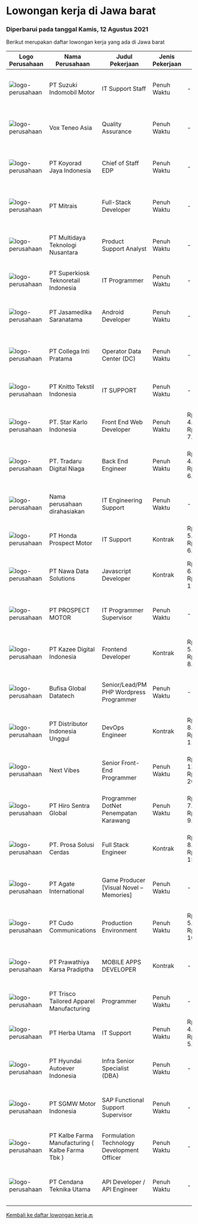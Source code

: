 
  # Lowongan kerja di Jawa barat

  ### Diperbarui pada tanggal Kamis, 12 Agustus 2021

  Berikut merupakan daftar lowongan kerja yang ada di Jawa barat

  |Logo Perusahaan | Nama Perusahaan | Judul Pekerjaan | Jenis Pekerjaan | Gaji Pekerjaan | Lokasi | Deskripsi | Tanggal diunggah | Pranala |
  | -------------- | --------------- | --------------- | --------- | --------- | -------------- | ------- | ----------- | ----------- |
  |![logo-perusahaan](https://image-service-cdn.seek.com.au/4a3384474f59cc01a9cf2fe55332f46540e0f12f/ee4dce1061f3f616224767ad58cb2fc751b8d2dc)|PT Suzuki Indomobil Motor|IT Support Staff|Penuh Waktu|---|Bekasi|Job Description:  Maintain all hardwares and peripheral Support Networking lnfrastructure Analyze any issue related with hardware, software,...|Rabu, 11 Agustus 2021|https://www.jobstreet.co.id/id/job/it-support-staff-3598473?token=0~342eb3e1-8dd1-4035-9ffc-b988e3602ec7&sectionRank=1&jobId=jobstreet-id-job-3598473|
|![logo-perusahaan](https://image-service-cdn.seek.com.au/39ab418e6863676ba5cdd1a7c1a0cf8d2bb2f6ec/ee4dce1061f3f616224767ad58cb2fc751b8d2dc)|Vox Teneo Asia|Quality Assurance|Penuh Waktu|---|Bandung|Candidate must possess at least Bachelor's Degree in Computer Science/Information Technology or equivalent. Required language(s): English, Bahasa...|Selasa, 10 Agustus 2021|https://www.jobstreet.co.id/id/job/quality-assurance-3597337?token=0~342eb3e1-8dd1-4035-9ffc-b988e3602ec7&sectionRank=2&jobId=jobstreet-id-job-3597337|
|![logo-perusahaan](https://image-service-cdn.seek.com.au/f7f9ee725a1b4a354f704e8e920038a23c267059/ee4dce1061f3f616224767ad58cb2fc751b8d2dc)|PT Koyorad Jaya Indonesia|Chief of Staff EDP|Penuh Waktu|---|Bekasi|Sebuah perusahaan manufacturing PMA Jepang yang berlokasi di kawasan Industri MM2100 Cikarang Barat membutuhkan kandidat Chief of Staff EDP dengan...|Senin, 09 Agustus 2021|https://www.jobstreet.co.id/id/job/chief-of-staff-edp-3597017?token=0~342eb3e1-8dd1-4035-9ffc-b988e3602ec7&sectionRank=3&jobId=jobstreet-id-job-3597017|
|![logo-perusahaan](https://image-service-cdn.seek.com.au/969b0c47f133a1e0155056a5d964c63953dd6304/ee4dce1061f3f616224767ad58cb2fc751b8d2dc)|PT Mitrais|Full-Stack Developer|Penuh Waktu|---|Bali|Build your Career with Mitrais!  We're looking for experienced Full-Stack Developers to be part of our team. What will you be doing? Coding high...|Kamis, 12 Agustus 2021|https://www.jobstreet.co.id/id/job/full-stack-developer-3598582?token=0~342eb3e1-8dd1-4035-9ffc-b988e3602ec7&sectionRank=4&jobId=jobstreet-id-job-3598582|
|![logo-perusahaan](https://image-service-cdn.seek.com.au/fc5977e7c0996914ce4d5c1eb0670d580787e75c/ee4dce1061f3f616224767ad58cb2fc751b8d2dc)|PT Multidaya Teknologi Nusantara|Product Support Analyst|Penuh Waktu|---|Jawa Barat|What you'll do: Understand the overall system &amp; its operational Conduct training to user Receive feedback or issue report from user then make...|Selasa, 10 Agustus 2021|https://www.jobstreet.co.id/id/job/product-support-analyst-3597507?token=0~342eb3e1-8dd1-4035-9ffc-b988e3602ec7&sectionRank=5&jobId=jobstreet-id-job-3597507|
|![logo-perusahaan](https://image-service-cdn.seek.com.au/813f8a3a6e081e8247806818539861661625fad1/ee4dce1061f3f616224767ad58cb2fc751b8d2dc)|PT Superkiosk Teknoretail Indonesia|IT Programmer|Penuh Waktu|---|Depok|Tugas dan Fungsi Pekerjaan : Mendefinisikan Kebutuhan sebelum membuat aplikasi Merancang Tampilan Program. Menulis Kode Program Melakukan Debug...|Selasa, 10 Agustus 2021|https://www.jobstreet.co.id/id/job/it-programmer-3597457?token=0~342eb3e1-8dd1-4035-9ffc-b988e3602ec7&sectionRank=6&jobId=jobstreet-id-job-3597457|
|![logo-perusahaan](https://image-service-cdn.seek.com.au/7cdc071d90abd96b4cf7706a1694f0662aa509a1/ee4dce1061f3f616224767ad58cb2fc751b8d2dc)|PT Jasamedika Saranatama|Android Developer|Penuh Waktu|---|Bandung|Candidate must possess at least Diploma in Engineering (Computer/Telecommunication), Computer Science/Information Technology or equivalent. At least...|Rabu, 11 Agustus 2021|https://www.jobstreet.co.id/id/job/android-developer-3586685?token=0~342eb3e1-8dd1-4035-9ffc-b988e3602ec7&sectionRank=7&jobId=jobstreet-id-job-3586685|
|![logo-perusahaan](https://image-service-cdn.seek.com.au/663d75ccb443b78a7697d95bdf045fa90be34eba/ee4dce1061f3f616224767ad58cb2fc751b8d2dc)|PT Collega Inti Pratama|Operator Data Center (DC)|Penuh Waktu|---|Bogor|Deskripsi Pekerjaan: Monitoring Operasional Data Center Menjalankan Proses End of Period Backup dan Restore Database  Kualifikasi: Usia maksimal 28...|Senin, 09 Agustus 2021|https://www.jobstreet.co.id/id/job/operator-data-center-dc-3597009?token=0~342eb3e1-8dd1-4035-9ffc-b988e3602ec7&sectionRank=8&jobId=jobstreet-id-job-3597009|
|![logo-perusahaan](https://image-service-cdn.seek.com.au/95c392ce622d6134b6173f8d6379a0068249ee50/ee4dce1061f3f616224767ad58cb2fc751b8d2dc)|PT Knitto Tekstil Indonesia|IT SUPPORT|Penuh Waktu|---|Bandung|Tugas dan Tanggung Jawab Melakukan pemeliharaan sistem secara keseluruhan, seperti hardware dan software Melakukan pemeliharaan infrastruktur jaringan...|Senin, 09 Agustus 2021|https://www.jobstreet.co.id/id/job/it-support-3596578?token=0~342eb3e1-8dd1-4035-9ffc-b988e3602ec7&sectionRank=9&jobId=jobstreet-id-job-3596578|
|![logo-perusahaan](https://image-service-cdn.seek.com.au/f1bc1ec47ba290cfc5a866903c6f31f548e9c641/ee4dce1061f3f616224767ad58cb2fc751b8d2dc)|PT. Star Karlo Indonesia|Front End Web Developer|Penuh Waktu|Rp. 4.000.000-Rp. 7.000.000|Bandung|We are looking for programmers with a keen eye for design for the position of Front End Web Developer. Front End Developers are responsible for...|Rabu, 11 Agustus 2021|https://www.jobstreet.co.id/id/job/front-end-web-developer-3590752?token=0~342eb3e1-8dd1-4035-9ffc-b988e3602ec7&sectionRank=10&jobId=jobstreet-id-job-3590752|
|![logo-perusahaan](https://image-service-cdn.seek.com.au/d8bc4c63a537393b641d169104e1cda71b8f7837/ee4dce1061f3f616224767ad58cb2fc751b8d2dc)|PT. Tradaru Digital Niaga|Back End Engineer|Penuh Waktu|Rp. 4.000.000-Rp. 6.500.000|Bandung|Job description: Collaborate in agile software development teams Building, testing, optimizing stable and great products Maintain documentation, code...|Rabu, 11 Agustus 2021|https://www.jobstreet.co.id/id/job/back-end-engineer-3591109?token=0~342eb3e1-8dd1-4035-9ffc-b988e3602ec7&sectionRank=11&jobId=jobstreet-id-job-3591109|
|![logo-perusahaan](https://us.123rf.com/450wm/pavelstasevich/pavelstasevich1811/pavelstasevich181101027/112815900-stock-vector-no-image-available-icon-flat-vector.jpg?ver=6)|Nama perusahaan dirahasiakan|IT Engineering Support|Penuh Waktu|---|Jakarta Pusat|This position is for IT / technology business unit and we are specializing in servers / Data Centre services. We are urgently looking for IT...|Senin, 09 Agustus 2021|https://www.jobstreet.co.id/id/job/it-engineering-support-3596295?token=0~342eb3e1-8dd1-4035-9ffc-b988e3602ec7&sectionRank=12&jobId=jobstreet-id-job-3596295|
|![logo-perusahaan](https://image-service-cdn.seek.com.au/7570fc887d07b9f16de84abdb9c313c50731c9b9/ee4dce1061f3f616224767ad58cb2fc751b8d2dc)|PT Honda Prospect Motor|IT Support|Kontrak|Rp. 5.000.000-Rp. 6.000.000|Jawa Barat|Support the operation of IT systems, including software and hardware installations, assists users in using applications and software to facilitate the...|Senin, 09 Agustus 2021|https://www.jobstreet.co.id/id/job/it-support-3597046?token=0~342eb3e1-8dd1-4035-9ffc-b988e3602ec7&sectionRank=13&jobId=jobstreet-id-job-3597046|
|![logo-perusahaan](https://image-service-cdn.seek.com.au/562c83b2436ce4afeba686139d00421526838c1c/ee4dce1061f3f616224767ad58cb2fc751b8d2dc)|PT Nawa Data Solutions|Javascript Developer|Kontrak|Rp. 6.000.000-Rp. 11.000.000|Jakarta Utara|Job Opportunities : Having career experience at reputable company Having good portofolio Working experience in solid team Agile and Dinamic Working...|Selasa, 10 Agustus 2021|https://www.jobstreet.co.id/id/job/javascript-developer-3597673?token=0~342eb3e1-8dd1-4035-9ffc-b988e3602ec7&sectionRank=14&jobId=jobstreet-id-job-3597673|
|![logo-perusahaan](https://image-service-cdn.seek.com.au/904fdf047637a32722a09f0099cc0e906ab35f75/ee4dce1061f3f616224767ad58cb2fc751b8d2dc)|PT PROSPECT MOTOR|IT Programmer Supervisor|Penuh Waktu|---|Cikarang|Mengupdate fitur di code dan menemukan masalah dan cara mengatasinya. Menganalisa dan mengubah sebuah hasil diskusi dengan logika program....|Selasa, 10 Agustus 2021|https://www.jobstreet.co.id/id/job/it-programmer-supervisor-3597750?token=0~342eb3e1-8dd1-4035-9ffc-b988e3602ec7&sectionRank=15&jobId=jobstreet-id-job-3597750|
|![logo-perusahaan](https://image-service-cdn.seek.com.au/2f73f015009719a2a165513ea13522700ae23008/ee4dce1061f3f616224767ad58cb2fc751b8d2dc)|PT Kazee Digital Indonesia|Frontend Developer|Kontrak|Rp. 5.000.000-Rp. 8.000.000|Bandung|Kandidat harus memiliki setidaknya Gelar Sarjana di Teknik (Komputer/Telekomunikasi) atau setara Bahasa yang harus dimiliki: Bahasa Indonesia, English...|Selasa, 10 Agustus 2021|https://www.jobstreet.co.id/id/job/frontend-developer-3585342?token=0~342eb3e1-8dd1-4035-9ffc-b988e3602ec7&sectionRank=16&jobId=jobstreet-id-job-3585342|
|![logo-perusahaan](https://image-service-cdn.seek.com.au/dce945f477d23994a4962f2949e8c3c750e0559e/ee4dce1061f3f616224767ad58cb2fc751b8d2dc)|Bufisa Global Datatech|Senior/Lead/PM PHP Wordpress Programmer|Penuh Waktu|---|Bandung|Halo, kami dari Bufisa Global Datatech, selama ini terfokus di layanan konsultasi database, sekarang sedang mengembangkan bidang usaha di pengembangan...|Kamis, 12 Agustus 2021|https://www.jobstreet.co.id/id/job/senior-lead-pm-php-wordpress-programmer-3598587?token=0~342eb3e1-8dd1-4035-9ffc-b988e3602ec7&sectionRank=17&jobId=jobstreet-id-job-3598587|
|![logo-perusahaan](https://image-service-cdn.seek.com.au/76b5a9c93d761c0114d48531959b4b9bc7658c2a/ee4dce1061f3f616224767ad58cb2fc751b8d2dc)|PT Distributor  Indonesia Unggul|DevOps Engineer|Kontrak|Rp. 8.000.000-Rp. 11.000.000|Bandung|Primary Job Role:• As a DevOps Engineer you are responsible for building and maintaining a friction less path to production for web applications in...|Selasa, 10 Agustus 2021|https://www.jobstreet.co.id/id/job/devops-engineer-3597515?token=0~342eb3e1-8dd1-4035-9ffc-b988e3602ec7&sectionRank=18&jobId=jobstreet-id-job-3597515|
|![logo-perusahaan](https://image-service-cdn.seek.com.au/27c370b95cf1fa6060d25d95a2566c398023ec8b/ee4dce1061f3f616224767ad58cb2fc751b8d2dc)|Next Vibes|Senior Front-End Programmer|Penuh Waktu|Rp. 12.000.000-Rp. 20.000.000|Bandung|We are looking for a senior developer who will have the opportunity to join our dedicated team, providing meaningful and measurable business outcomes...|Selasa, 10 Agustus 2021|https://www.jobstreet.co.id/id/job/senior-front-end-programmer-3590050?token=0~342eb3e1-8dd1-4035-9ffc-b988e3602ec7&sectionRank=19&jobId=jobstreet-id-job-3590050|
|![logo-perusahaan](https://image-service-cdn.seek.com.au/22efbb917da51d2d7714077aef8a044f9a9eb6e8/ee4dce1061f3f616224767ad58cb2fc751b8d2dc)|PT Hiro Sentra Global|Programmer DotNet Penempatan Karawang|Penuh Waktu|Rp. 7.000.000-Rp. 9.000.000|Cikarang|Kandidat harus memiliki setidaknya Diploma di Teknik (Elektro), Teknik (Komputer/Telekomunikasi), Ilmu Komputer/Teknologi Informasi atau setara....|Selasa, 10 Agustus 2021|https://www.jobstreet.co.id/id/job/programmer-dotnet-penempatan-karawang-3597776?token=0~342eb3e1-8dd1-4035-9ffc-b988e3602ec7&sectionRank=20&jobId=jobstreet-id-job-3597776|
|![logo-perusahaan](https://image-service-cdn.seek.com.au/386cb77f9039a5aa37dc6aeaac87e2b5330c5b06/ee4dce1061f3f616224767ad58cb2fc751b8d2dc)|PT. Prosa Solusi Cerdas|Full Stack Engineer|Kontrak|Rp. 8.000.000-Rp. 15.000.000|Bandung|Full RemoteFull Stack Engineer (6 month contract)Job Description:We are looking for a full stack developer to produce scalable AI solutions. You'll be...|Rabu, 11 Agustus 2021|https://www.jobstreet.co.id/id/job/full-stack-engineer-3586714?token=0~342eb3e1-8dd1-4035-9ffc-b988e3602ec7&sectionRank=21&jobId=jobstreet-id-job-3586714|
|![logo-perusahaan](https://image-service-cdn.seek.com.au/b344c8e9daef8e31a822aeead4ce3b24a02e7bfd/ee4dce1061f3f616224767ad58cb2fc751b8d2dc)|PT Agate International|Game Producer [Visual Novel – Memories]|Penuh Waktu|---|Bandung|As a producer, you are responsible to support the development team to create games based on the vision for the gameRESPONSIBILITIES Coordinate the...|Minggu, 08 Agustus 2021|https://www.jobstreet.co.id/id/job/game-producer-[visual-novel-memories]-3589543?token=0~342eb3e1-8dd1-4035-9ffc-b988e3602ec7&sectionRank=22&jobId=jobstreet-id-job-3589543|
|![logo-perusahaan](https://image-service-cdn.seek.com.au/c59539a986780080b9b185acaa9119150e9c8af1/ee4dce1061f3f616224767ad58cb2fc751b8d2dc)|PT Cudo Communications|Production Environment|Penuh Waktu|Rp. 5.000.000-Rp. 10.000.000|Jakarta Pusat|Perusahaan IT Software Solution, mengajak anda untuk bergabung.PERSYARATAN: Memiliki pengalaman di production environment minimal 2 tahun Memiliki...|Sabtu, 07 Agustus 2021|https://www.jobstreet.co.id/id/job/production-environment-3588254?token=0~342eb3e1-8dd1-4035-9ffc-b988e3602ec7&sectionRank=23&jobId=jobstreet-id-job-3588254|
|![logo-perusahaan](https://image-service-cdn.seek.com.au/25f275779d2d36a25f086ac9b1c5b5be868683f6/ee4dce1061f3f616224767ad58cb2fc751b8d2dc)|PT Prawathiya Karsa Pradiptha|MOBILE APPS DEVELOPER|Kontrak|---|Bekasi|Qualification: Minimum Bachelor’s Degree majoring in Information Technology, Computer Science, Software Engineering, or related IT fields. Minimum of...|Kamis, 12 Agustus 2021|https://www.jobstreet.co.id/id/job/mobile-apps-developer-3598641?token=0~342eb3e1-8dd1-4035-9ffc-b988e3602ec7&sectionRank=24&jobId=jobstreet-id-job-3598641|
|![logo-perusahaan](https://image-service-cdn.seek.com.au/d208b73d2ea45aa63376c301bf589d7f4d5956d0/ee4dce1061f3f616224767ad58cb2fc751b8d2dc)|PT Trisco Tailored Apparel Manufacturing|Programmer|Penuh Waktu|---|Bandung|Objective:Managing and developing software programs.Requirements: Experience in using VB.net, ASP.net, SQL, and API. Experience in developing web...|Minggu, 08 Agustus 2021|https://www.jobstreet.co.id/id/job/programmer-3588995?token=0~342eb3e1-8dd1-4035-9ffc-b988e3602ec7&sectionRank=25&jobId=jobstreet-id-job-3588995|
|![logo-perusahaan](https://us.123rf.com/450wm/pavelstasevich/pavelstasevich1811/pavelstasevich181101027/112815900-stock-vector-no-image-available-icon-flat-vector.jpg?ver=6)|PT Herba Utama|IT Support|Penuh Waktu|Rp. 4.000.000-Rp. 5.600.000|Bekasi|PT. Herba Utama adalah industri yang bergerak dalam bidang farmasi, pangan, obat tradisional, PKRT dan alat kesehatan saat ini membuka kesempatan...|Sabtu, 07 Agustus 2021|https://www.jobstreet.co.id/id/job/it-support-3595836?token=0~342eb3e1-8dd1-4035-9ffc-b988e3602ec7&sectionRank=26&jobId=jobstreet-id-job-3595836|
|![logo-perusahaan](https://image-service-cdn.seek.com.au/6b27c1b5e1627dbb544ef316ebb60f2e612d82bc/ee4dce1061f3f616224767ad58cb2fc751b8d2dc)|PT Hyundai Autoever Indonesia|Infra Senior Specialist (DBA)|Penuh Waktu|---|Bekasi|Overall responsible for DB administration, install, and configure DB Perform System Maintenance, Create System Backups, Monitor System Performance...|Selasa, 10 Agustus 2021|https://www.jobstreet.co.id/id/job/infra-senior-specialist-dba-3597586?token=0~342eb3e1-8dd1-4035-9ffc-b988e3602ec7&sectionRank=27&jobId=jobstreet-id-job-3597586|
|![logo-perusahaan](https://image-service-cdn.seek.com.au/52cbb9362ff48d6e8e07961e0c2070af3c06968e/ee4dce1061f3f616224767ad58cb2fc751b8d2dc)|PT SGMW Motor Indonesia|SAP Functional Support Supervisor|Penuh Waktu|---|Cikarang|Requirements : Min Bachelor Degree majoring Information Technology, Computer Science, or Electrical Engineering.  Fluent in English Have a good...|Kamis, 12 Agustus 2021|https://www.jobstreet.co.id/id/job/sap-functional-support-supervisor-3598621?token=0~342eb3e1-8dd1-4035-9ffc-b988e3602ec7&sectionRank=28&jobId=jobstreet-id-job-3598621|
|![logo-perusahaan](https://image-service-cdn.seek.com.au/9edfa22a7fa47970236f78bd19aacfe8d0f21e37/ee4dce1061f3f616224767ad58cb2fc751b8d2dc)|PT Kalbe Farma Manufacturing ( Kalbe Farma Tbk )|Formulation Technology Development Officer|Penuh Waktu|---|Bekasi|Are you the one that we are looking for? Qualification: Fresh graduates Apothecary are welcome to apply Must possess at least Bachelor's Degree in...|Jumat, 06 Agustus 2021|https://www.jobstreet.co.id/id/job/formulation-technology-development-officer-3594923?token=0~342eb3e1-8dd1-4035-9ffc-b988e3602ec7&sectionRank=29&jobId=jobstreet-id-job-3594923|
|![logo-perusahaan](https://image-service-cdn.seek.com.au/d3bc9ea5bb9d29f85b173b5fd95023cec0a2d7cc/ee4dce1061f3f616224767ad58cb2fc751b8d2dc)|PT Cendana Teknika Utama|API Developer / API Engineer|Penuh Waktu|---|Depok|Membangun API web services (Rest/SOAP) sesuai kebutuhan berdasarkan desain UI dan desain database yg ada Melakukan Monitoring terhadap API web...|Selasa, 10 Agustus 2021|https://www.jobstreet.co.id/id/job/api-developer-api-engineer-3585413?token=0~342eb3e1-8dd1-4035-9ffc-b988e3602ec7&sectionRank=30&jobId=jobstreet-id-job-3585413|


  [Kembali ke daftar lowongan kerja 🔙](../README.md#daftar-lowongan-kerja)
  